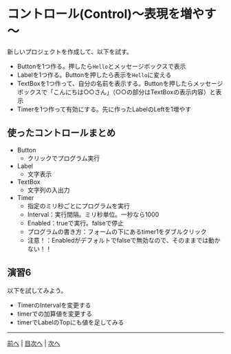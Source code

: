 # コントロール(Control)～表現を増やす～

新しいプロジェクトを作成して、以下を試す。

- Buttonを1つ作る。押したら`Hello`とメッセージボックスで表示
- Labelを1つ作る。Buttonを押したら表示を`Hello`に変える
- TextBoxを1つ作って、自分の名前を表示する。Buttonを押したらメッセージボックスで「こんにちは○○さん」（○○の部分はTextBoxの表示内容）と表示
- Timerを1つ作って有効にする。先に作ったLabelのLeftを1増やす

## 使ったコントロールまとめ

- Button
  - クリックでプログラム実行
- Label
  - 文字表示
- TextBox
  - 文字列の入出力
- Timer
  - 指定のミリ秒ごとにプログラムを実行
  - Interval：実行間隔。ミリ秒単位。一秒なら1000
  - Enabled：trueで実行。falseで停止
  - プログラムの書き方：フォームの下にあるtimer1をダブルクリック
  - 注意！：Enabledがデフォルトでfalseで無効なので、そのままでは動かない！！

## 演習6
以下を試してみよう。

- TimerのIntervalを変更する
- timerでの加算値を変更する
- timerでLabelのTopにも値を足してみる

---

[前へ](05.md) | [目次へ](README.md#%E7%9B%AE%E6%AC%A1) | [次へ](07.md)
